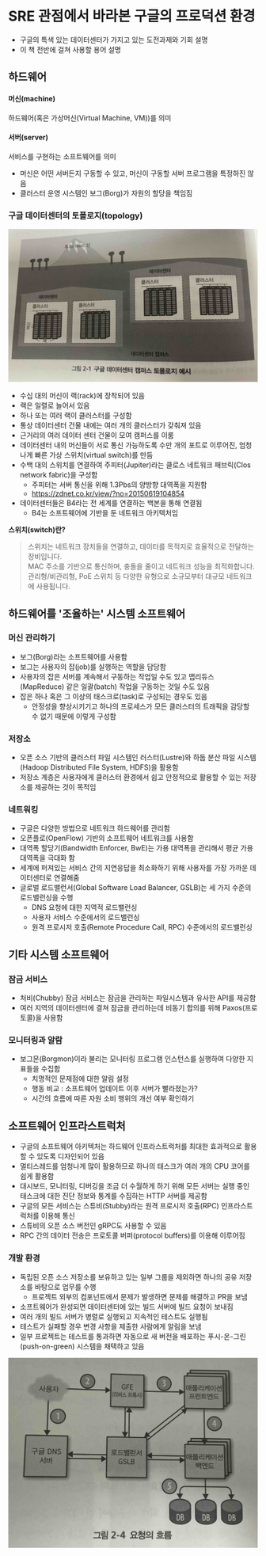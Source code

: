 # SRE 관점에서 바라본 구글의 프로덕션 환경

* 구글의 특색 있는 데이터센터가 가지고 있는 도전과제와 기회 설명
* 이 책 전반에 걸쳐 사용할 용어 설명

## 하드웨어

#### 머신(machine)

하드웨어(혹은 가상머신(Virtual Machine, VM))를 의미

#### 서버(server)

서비스를 구현하는 소프트웨어를 의미

* 머신은 어떤 서버든지 구동할 수 있고, 머신이 구동할 서버 프로그램을 특정하진 않음
* 클러스터 운영 시스템인 보그(Borg)가 자원의 할당을 책임짐

### 구글 데이터센터의 토폴로지(topology)

![구글 데이터센터 캠퍼스 토폴로지 예시](images/2-1.jpg)

* 수십 대의 머신이 랙(rack)에 장착되어 있음
* 랙은 일렬로 늘어서 있음
* 하나 또는 여러 랙이 클러스터를 구성함
* 통상 데이터센터 건물 내에는 여러 개의 클러스터가 갖춰져 있음
* 근거리의 여러 데이터 센터 건물이 모여 캠퍼스를 이룸
* 데이터센터 내의 머신들이 서로 통신 가능하도록 수만 개의 포트로 이루어진, 엄청나게 빠른 가상 스위치(virtual switch)를 만듬
* 수백 대의 스위치를 연결하여 주피터(Jupiter)라는 클로스 네트워크 패브릭(Clos network fabric)을 구성함
  * 주피터는 서버 통신을 위해 1.3Pbs의 양방향 대역폭을 지원함
  * https://zdnet.co.kr/view/?no=20150619104854
* 데이터센터들은 B4라는 전 세계를 연결하는 백본을 통해 연결됨
  * B4는 소프트웨어에 기반을 둔 네트워크 아키텍처임

**스위치(switch)란?**  
> 스위치는 네트워크 장치들을 연결하고, 데이터를 목적지로 효율적으로 전달하는 장비입니다.  
> MAC 주소를 기반으로 통신하며, 충돌을 줄이고 네트워크 성능을 최적화합니다.  
> 관리형/비관리형, PoE 스위치 등 다양한 유형으로 소규모부터 대규모 네트워크에 사용됩니다.

## 하드웨어를 '조율하는' 시스템 소프트웨어

### 머신 관리하기

* 보그(Borg)라는 소프트웨어를 사용함
* 보그는 사용자의 잡(job)를 실행하는 역할을 담당함
* 사용자의 잡은 서버를 계속해서 구동하는 작업일 수도 있고 맵리듀스(MapReduce) 같은 일괄(batch) 작업을 구동하는 것일 수도 있음
* 잡은 하나 혹은 그 이상의 태스크로(task)로 구성되는 경우도 있음
  * 안정성을 향상시키기고 하나의 프로세스가 모든 클러스터의 트래픽을 감당할 수 없기 때문에 이렇게 구성함

### 저장소

* 오픈 소스 기반의 클러스터 파일 시스템인 러스터(Lustre)와 하둡 분산 파일 시스템(Hadoop Distributed File System, HDFS)을 활용함
* 저장소 계층은 사용자에게 클러스터 환경에서 쉽고 안정적으로 활용할 수 있는 저장소를 제공하는 것이 목적임

### 네트워킹

* 구글은 다양한 방법으로 네트워크 하드웨어를 관리함
* 오픈플로(OpenFlow) 기반의 소프트웨어 네트워크를 사용함
* 대역폭 할당기(Bandwidth Enforcer, BwE)는 가용 대역폭을 관리해서 평균 가용 대역폭을 극대화 함
* 세계에 퍼져있는 서비스 간의 지연응답을 최소화하기 위해 사용자를 가장 가까운 데이터센터로 연결해줌
* 글로벌 로드밸런서(Global Software Load Balancer, GSLB)는 세 가지 수준의 로드밸런싱을 수행
  * DNS 요청에 대한 지역적 로드밸런싱
  * 사용자 서비스 수준에서의 로드밸런싱
  * 원격 프로시저 호출(Remote Procedure Call, RPC) 수준에서의 로드밸런싱

## 기타 시스템 소프트웨어

### 잠금 서비스

* 처비(Chubby) 잠금 서비스는 잠금을 관리하는 파일시스템과 유사한 API를 제공함
* 여러 지역의 데이터센터에 결쳐 잠금을 관리하는데 비동기 합의를 위해 Paxos(프로토콜)을 사용함

### 모니터링과 알람

* 보그몬(Borgmon)이라 불리는 모니터링 프로그램 인스턴스를 실행하여 다양한 지표들을 수집함
  * 치명적인 문제점에 대한 알림 설정
  * 행동 비교 : 소프트웨어 업데이트 이후 서버가 빨라졌는가?
  * 시간의 흐름에 따른 자원 소비 행위의 개선 여부 확인하기

## 소프트웨어 인프라스트럭처

* 구글의 소프트웨어 아키텍처는 하드웨어 인프라스트럭처를 최대한 효과적으로 활용할 수 있도록 디자인되어 있음
* 멀티스레드를 엄청나게 많이 활용하므로 하나의 태스크가 여러 개의 CPU 코어를 쉽게 활용함
* 대시보드, 모니터링, 디버깅을 조금 더 수월하게 하기 위해 모든 서버는 실행 중인 태스크에 대한 진단 정보와 통계를 수집하는 HTTP 서버를 제공함
* 구글의 모든 서비스는 스튜비(Stubby)라는 원격 프로시저 호출(RPC) 인프라스트럭처를 이용해 통신
* 스튜비의 오픈 소스 버전인 gRPC도 사용할 수 있음
* RPC 간의 데이터 전송은 프로토콜 버퍼(protocol buffers)를 이용해 이루어짐

### 개발 환경

* 독립된 오픈 소스 저장소를 보유하고 있는 일부 그룹을 제외하면 하나의 공유 저장소를 바탕으로 업무를 수행
  * 프로젝트 외부의 컴포넌트에서 문제가 발생하면 문제를 해결하고 PR을 보냄
* 소프트웨어가 완성되면 데이터센터에 있는 빌드 서버에 빌드 요청이 보내짐
* 여러 개의 빌드 서버가 병렬로 실행되고 지속적인 테스트도 실행됨
* 테스트가 실패할 경우 변경 사항을 제출한 사람에게 알림을 보냄
* 일부 프로젝트는 테스트를 통과하면 자동으로 새 버전을 배포하는 푸시-온-그린(push-on-green) 시스템을 채택하고 있음

![img.png](images/2-4.jpg)